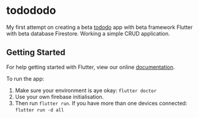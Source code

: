 # todododo

My first attempt on creating a beta [tododo](https://www.youtube.com/watch?v=ImhfIv5NSqY) app with beta framework Flutter with beta database Firestore. Working a simple CRUD application.

## Getting Started

For help getting started with Flutter, view our online
[documentation](https://flutter.io/).

To run the app:

1. Make sure your environment is aye okay: `flutter doctor`
2. Use your own firebase initialisation. 
3. Then run `flutter run`. If you have more than one devices connected: `flutter run -d all`